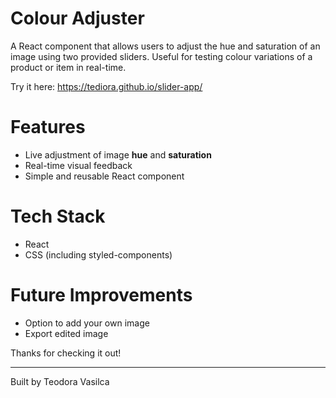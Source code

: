 # Colour Adjuster

A React component that allows users to adjust the hue and saturation of an image using two provided sliders. Useful for testing colour variations of a product or item in real-time.

Try it here: https://tediora.github.io/slider-app/

# Features
- Live adjustment of image **hue** and **saturation**
- Real-time visual feedback
- Simple and reusable React component

# Tech Stack
- React
- CSS (including styled-components)

# Future Improvements
- Option to add your own image
- Export edited image

Thanks for checking it out!

---

Built by Teodora Vasilca
